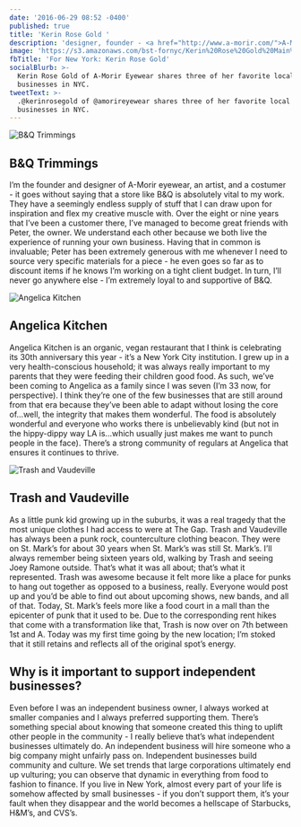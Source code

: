 ```yaml
---
date: '2016-06-29 08:52 -0400'
published: true
title: 'Kerin Rose Gold '
description: 'designer, founder - <a href="http://www.a-morir.com/">A-Morir</a>'
image: 'https://s3.amazonaws.com/bst-fornyc/Kerin%20Rose%20Gold%20Main%20Portrait.jpg'
fbTitle: 'For New York: Kerin Rose Gold'
socialBlurb: >-
  Kerin Rose Gold of A-Morir Eyewear shares three of her favorite local
  businesses in NYC.
tweetText: >-
  .@kerinrosegold of @amorireyewear shares three of her favorite local
  businesses in NYC.
---
```

![B&Q Trimmings](https://s3.amazonaws.com/bst-fornyc/Kerin%20Rose%20Gold%20B&Q%20Trimmings.jpg)
## B&Q Trimmings

I’m the founder and designer of A-Morir eyewear, an artist, and a costumer - it goes without saying that a store like B&Q is absolutely vital to my work. They have a seemingly endless supply of stuff that I can draw upon for inspiration and flex my creative muscle with. Over the eight or nine years that I’ve been a customer there, I’ve managed to become great friends with Peter, the owner. We understand each other because we both live the experience of running your own business. Having that in common is invaluable; Peter has been extremely generous with me whenever I need to source very specific materials for a piece - he even goes so far as to discount items if he knows I’m working on a tight client budget. In turn, I’ll never go anywhere else - I’m extremely loyal to and supportive of B&Q.

![Angelica Kitchen](https://s3.amazonaws.com/bst-fornyc/Kerin%20Rose%20Gold%20Angelica%20Kitchen.jpg)
## Angelica Kitchen

Angelica Kitchen is an organic, vegan restaurant that I think is celebrating its 30th anniversary this year - it’s a New York City institution. I grew up in a very health-conscious household; it was always really important to my parents that they were feeding their children good food. As such, we’ve been coming to Angelica as a family since I was seven (I’m 33 now, for perspective). I think they’re one of the few businesses that are still around from that era because they’ve been able to adapt without losing the core of...well, the integrity that makes them wonderful. The food is absolutely wonderful and everyone who works there is unbelievably kind (but not in the hippy-dippy way LA is...which usually just makes me want to punch people in the face). There’s a strong community of regulars at Angelica that ensures it continues to thrive.

![Trash and Vaudeville](https://s3.amazonaws.com/bst-fornyc/Kerin%20Rose%20Gold%20Trash%20and%20Vaudeville.jpg)
## Trash and Vaudeville

As a little punk kid growing up in the suburbs, it was a real tragedy that the most unique clothes I had access to were at The Gap. Trash and Vaudeville has always been a punk rock, counterculture clothing beacon. They were on St. Mark’s for about 30 years when St. Mark’s was still St. Mark’s. I’ll always remember being sixteen years old, walking by Trash and seeing Joey Ramone outside. That’s what it was all about; that’s what it represented. Trash was awesome because it felt more like a place for punks to hang out together as opposed to a business, really. Everyone would post up and you’d be able to find out about upcoming shows, new bands, and all of that. Today, St. Mark’s feels more like a food court in a mall than the epicenter of punk that it used to be. Due to the corresponding rent hikes that come with a transformation like that, Trash is now over on 7th between 1st and A. Today was my first time going by the new location; I’m stoked that it still retains and reflects all of the original spot’s energy.

## Why is it important to support independent businesses?

Even before I was an independent business owner, I always worked at smaller companies and I always preferred supporting them. There’s something special about knowing that someone created this thing to uplift other people in the community - I really believe that’s what independent businesses ultimately do. An independent business will hire someone who a big company might unfairly pass on. Independent businesses build community and culture. We set trends that large corporations ultimately end up vulturing; you can observe that dynamic in everything from food to fashion to finance. If you live in New York, almost every part of your life is somehow affected by small businesses - if you don’t support them, it’s your fault when they disappear and the world becomes a hellscape of Starbucks, H&M’s, and CVS’s.
